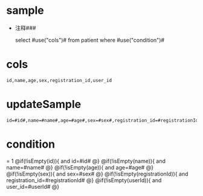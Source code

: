 sample
===
* 注释###

    select #use("cols")# from patient  where  #use("condition")#

cols
===
	id,name,age,sex,registration_id,user_id

updateSample
===

	id=#id#,name=#name#,age=#age#,sex=#sex#,registration_id=#registrationId#,user_id=#userId#

condition
===
= 1
    @if(!isEmpty(id)){
     and id=#id#
    @}
    @if(!isEmpty(name)){
     and name=#name#
    @}
    @if(!isEmpty(age)){
     and age=#age#
    @}
    @if(!isEmpty(sex)){
     and sex=#sex#
    @}
    @if(!isEmpty(registrationId)){
     and registration_id=#registrationId#
    @}
    @if(!isEmpty(userId)){
     and user_id=#userId#
    @}
